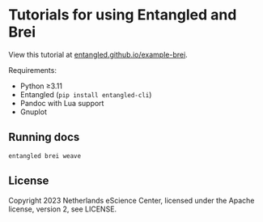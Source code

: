 # Tutorials for using Entangled and Brei

View this tutorial at [entangled.github.io/example-brei](https://entangled.github.io/example-brei).

Requirements:

- Python &ge;3.11
- Entangled (`pip install entangled-cli`)
- Pandoc with Lua support
- Gnuplot

## Running docs

```
entangled brei weave
```

## License
Copyright 2023 Netherlands eScience Center, licensed under the Apache license, version 2, see LICENSE.
